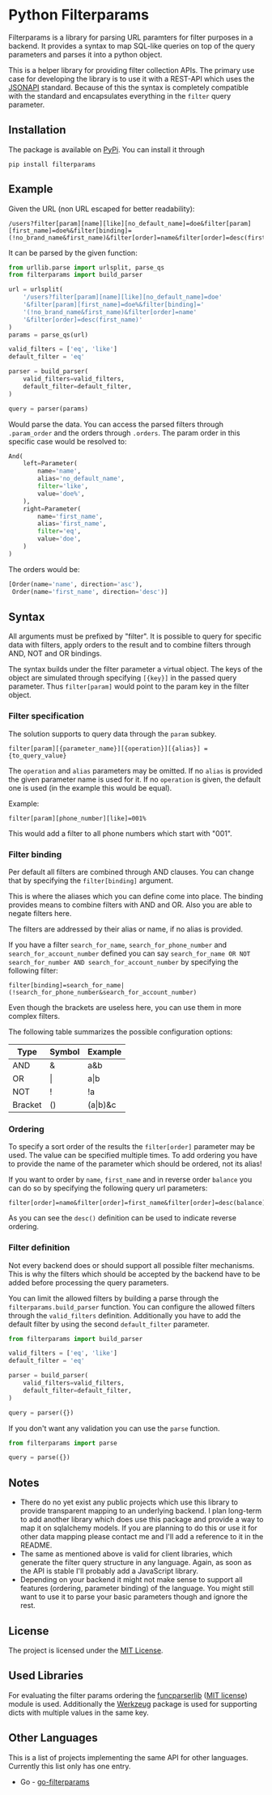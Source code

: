# Python Filterparams #

Filterparams is a library for parsing URL paramters for filter
purposes in a backend. It provides a syntax to map SQL-like 
queries on top of the query parameters and parses it into a
python object.

This is a helper library for providing filter collection APIs. 
The primary use case for developing the library is to
use it with a REST-API which uses the [JSONAPI](http://jsonapi.org/) 
standard. Because of this the syntax is completely compatible with 
the standard and encapsulates everything in the `filter` query 
parameter.

## Installation ##

The package is available on [PyPi](https://pypi.python.org/pypi/filterparams).
You can install it through

```
pip install filterparams
```

## Example ##

Given the URL (non URL escaped for better readability):
```
/users?filter[param][name][like][no_default_name]=doe&filter[param][first_name]=doe%&filter[binding]=(!no_brand_name&first_name)&filter[order]=name&filter[order]=desc(first_name)
```

It can be parsed by the given function:

```python
from urllib.parse import urlsplit, parse_qs
from filterparams import build_parser

url = urlsplit(
    '/users?filter[param][name][like][no_default_name]=doe'
    '&filter[param][first_name]=doe%&filter[binding]='
    '(!no_brand_name&first_name)&filter[order]=name'
    '&filter[order]=desc(first_name)'
)
params = parse_qs(url)

valid_filters = ['eq', 'like']
default_filter = 'eq'

parser = build_parser(
    valid_filters=valid_filters,
    default_filter=default_filter,
)

query = parser(params)
```

Would parse the data. You can access the parsed filters through
`.param_order` and the orders through `.orders`. The param order
in this specific case would be resolved to:

```python
And(
    left=Parameter(
        name='name',
        alias='no_default_name',
        filter='like',
        value='doe%',
    ),
    right=Parameter(
        name='first_name',
        alias='first_name',
        filter='eq',
        value='doe',
    )
)
```

The orders would be:

```python
[Order(name='name', direction='asc'), 
 Order(name='first_name', direction='desc')]
```

## Syntax ##

All arguments must be prefixed by "filter". It is possible to 
query for specific data with filters, apply orders to the result 
and to combine filters through AND, NOT and OR bindings.

The syntax builds under the filter parameter a virtual object. 
The keys of the object are simulated through specifying `[{key}]` 
in the passed query parameter. Thus `filter[param]` would point 
to the param key in the filter object.

### Filter specification ###

The solution supports to query data through the `param` subkey.

```
filter[param][{parameter_name}][{operation}][{alias}] = {to_query_value}
```

The `operation` and `alias` parameters may be omitted. If no 
`alias` is provided the given parameter name is used for it.
If no `operation` is given, the default one is used (in the 
example this would be equal).

Example:
```
filter[param][phone_number][like]=001%
```

This would add a filter to all phone numbers which start with "001".

### Filter binding ###

Per default all filters are combined through AND clauses. 
You can change that by specifying the `filter[binding]` argument.

This is where the aliases which you can define come into place. 
The binding provides means to combine filters with AND and OR. 
Also you are able to negate filters here.

The filters are addressed by their alias or name, if no alias is 
provided.

If you have a filter `search_for_name`, `search_for_phone_number` 
and `search_for_account_number` defined you can say 
`search_for_name OR NOT search_for_number AND search_for_account_number` 
by specifying the following filter:

```
filter[binding]=search_for_name|(!search_for_phone_number&search_for_account_number)
```

Even though the brackets are useless here, you can use them in 
more complex filters.

The following table summarizes the possible configuration options:
<table>
  <thead>
    <tr>
      <th>Type</th>
      <th>Symbol</th>
      <th>Example</th>
    </tr>
  </thead>
  <tbody>
    <tr>
      <td>AND</td>
      <td>&</td>
      <td>a&b</td>
    </tr>
    <tr>
      <td>OR</td>
      <td>|</td>
      <td>a|b</td>
    </tr>
    <tr>
      <td>NOT</td>
      <td>!</td>
      <td>!a</td>
    </tr>
    <tr>
      <td>Bracket</td>
      <td>()</td>
      <td>(a|b)&c</td>
    </tr>
  </tbody>
</table>

### Ordering ###

To specify a sort order of the results the `filter[order]` parameter 
may be used. The value can be specified multiple times. To add 
ordering you have to provide the name of the parameter which should 
be ordered, not its alias!

If you want to order by `name`, `first_name` and in reverse order 
`balance` you can do so by specifying the following query url 
parameters:

```
filter[order]=name&filter[order]=first_name&filter[order]=desc(balance)
```

As you can see the `desc()` definition can be used to indicate 
reverse ordering.

### Filter definition ###

Not every backend does or should support all possible filter 
mechanisms. This is why the filters which should be accepted 
by the backend have to be added before processing the query 
parameters.

You can limit the allowed filters by building a parse through the
`filterparams.build_parser` function. You can configure the allowed
filters through the `valid_filters` definition. Additionally you
have to add the default filter by using the second `default_filter`
parameter.

```python
from filterparams import build_parser

valid_filters = ['eq', 'like']
default_filter = 'eq'

parser = build_parser(
    valid_filters=valid_filters,
    default_filter=default_filter,
)

query = parser({})
```

If you don't want any validation you can use the `parse` function.

```python
from filterparams import parse

query = parse({})
```

## Notes ##

- There do no yet exist any public projects which use this library to provide transparent mapping to an underlying 
backend. I plan long-term to add another library which does use this package and provide a way to map it on sqlalchemy models. 
If you are planning to do this or use it for other data mapping please contact me and I'll add a reference to it in
the README.
- The same as mentioned above is valid for client libraries, which generate the filter query structure in any language. 
Again, as soon as the API is stable I'll probably add a JavaScript library.
- Depending on your backend it might not make sense to support all features (ordering, parameter binding) of the
language. You might still want to use it to parse your basic parameters though and ignore the rest.

## License ##

The project is licensed under the [MIT License](https://opensource.org/licenses/MIT).

## Used Libraries ##

For evaluating the filter params ordering the [funcparserlib](https://github.com/vlasovskikh/funcparserlib) ([MIT license](https://github.com/vlasovskikh/funcparserlib/blob/master/LICENSE))
module is used. Additionally the [Werkzeug](https://github.com/mitsuhiko/werkzeug/blob/master/LICENSE) package is used for supporting dicts with multiple values in the same key.

## Other Languages ##

This is a list of projects implementing the same API for other languages.
Currently this list only has one entry.
 
- Go - [go-filterparams](https://github.com/cbrand/go-filterparams)
